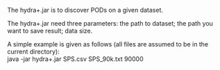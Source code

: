 The hydra+.jar is to discover PODs on a given dataset.

The hydra+.jar need three parameters: the path to dataset; the path you want to save result; data size.

A simple example is given as follows (all files are assumed to be in the current directory):  
java -jar hydra+.jar SPS.csv SPS_90k.txt 90000
